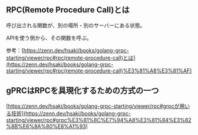 
## **RPC(Remote Procedure Call)とは**


呼び出される関数が、別の場所・別のサーバーにある状態。


APIを使う側から、その関数を呼ぶ。


参考：[https://zenn.dev/hsaki/books/golang-grpc-starting/viewer/rpc#rpc(remote-procedure-call)とは](https://zenn.dev/hsaki/books/golang-grpc-starting/viewer/rpc#rpc(remote-procedure-call)%E3%81%A8%E3%81%AF)


## gPRCはRPCを具現化するための方式の一つ


[https://zenn.dev/hsaki/books/golang-grpc-starting/viewer/rpc#grpcが用いる技術](https://zenn.dev/hsaki/books/golang-grpc-starting/viewer/rpc#grpc%E3%81%8C%E7%94%A8%E3%81%84%E3%82%8B%E6%8A%80%E8%A1%93)


